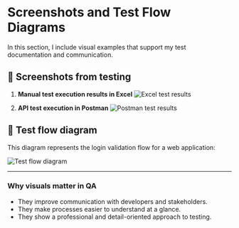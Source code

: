 # Screenshots and Test Flow Diagrams

In this section, I include visual examples that support my test documentation and communication.

## 📸 Screenshots from testing
1. **Manual test execution results in Excel**
   ![Excel test results](screenshot1.png)

2. **API test execution in Postman**
   ![Postman test results](screenshot2.png)

## 🔄 Test flow diagram
This diagram represents the login validation flow for a web application:

![Test flow diagram](test-flow-diagram.png)

---

### Why visuals matter in QA
- They improve communication with developers and stakeholders.  
- They make processes easier to understand at a glance.  
- They show a professional and detail-oriented approach to testing.  
